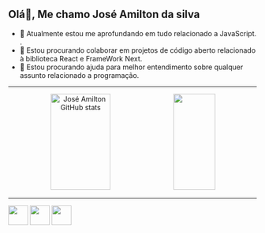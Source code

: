 ## Olá👋, Me chamo José Amilton da silva
- 🌱 Atualmente estou me aprofundando em tudo relacionado a JavaScript. .
- 🌱 Estou procurando colaborar em projetos de código aberto relacionado à biblioteca React e FrameWork Next.
- 🌱 Estou procurando ajuda para melhor entendimento sobre qualquer assunto relacionado a programação.

<hr>
<!---
amilton1809/amilton1809 is a ✨ special ✨ repository because its `README.md` (this file) appears on your GitHub profile.
You can click the Preview link to take a look at your changes.
--->
<div align="center">  
  <img width="49%" height="195px" src="https://github-readme-stats.vercel.app/api?username=amilton1809&show_icons=true&count_private=true&hide_border=true&title_color=007BFF&icon_color=007BFF&text_color=c9d1d9&bg_color=0d1117" alt="José Amilton GitHub stats" /> 
  <img width="41%" height="195px" src="https://github-readme-stats.vercel.app/api/top-langs/?username=amilton1809&layout=compact&hide_border=true&title_color=007BFF&text_color=007BFF&bg_color=0d1117" />
</div>

<hr>

<img loading="lazy" src="https://github.com/user-attachments/assets/b27d3f1a-bf51-4453-a278-05deaf50bb17" width="40" height="40"/> <img loading="lazy" src="https://github.com/user-attachments/assets/f12e0e7b-1af3-4e05-a797-cfe4a49df5e7" width="40" height="40"/> <img loading="lazy" src="https://github.com/user-attachments/assets/91d0b54c-5ea9-45bc-b899-7fe5c5ed2f36" width="40" height="40">
